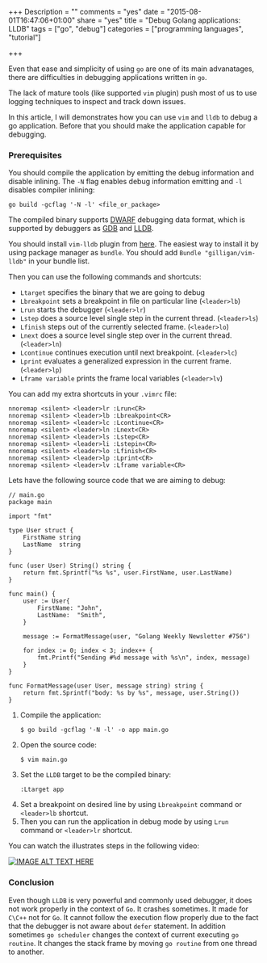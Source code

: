 +++
Description = ""
comments = "yes"
date = "2015-08-01T16:47:06+01:00"
share = "yes"
title = "Debug Golang applications: LLDB"
tags = ["go", "debug"]
categories = ["programming languages", "tutorial"]

+++

Even that ease and simplicity of using `go` are one of its main advanatages,
there are difficulties in debugging applications written in `go`.

The lack of mature tools (like supported `vim` plugin) push most of us to use
logging techniques to inspect and track down issues.

In this article, I will demonstrates how you can use `vim` and `lldb` to debug
a go application. Before that you should make the application capable for debugging.

### Prerequisites
You should compile the application by emitting the debug information and disable inlining.
The `-N` flag enables debug information emitting and `-l` disables compiler inlining:

```
go build -gcflag '-N -l' <file_or_package>
```

The compiled binary supports [DWARF](https://en.wikipedia.org/wiki/DWARF) debugging
data format, which is supported by debuggers as [GDB](https://en.wikipedia.org/wiki/GNU_Debugger) 
and [LLDB](https://goo.gl/fgiab0).

You should install `vim-lldb` plugin from [here](https://github.com/gilligan/vim-lldb).
The easiest way to install it by using package manager as `bundle`. You should
add `Bundle "gilligan/vim-lldb"` in your bundle list.


Then you can use the following commands and shortcuts:

- `Ltarget` specifies the binary that we are going to debug
- `Lbreakpoint` sets a breakpoint in file on particular line (`<leader>lb`)
- `Lrun` starts the debugger (`<leader>lr`)
- `Lstep` does a source level single step in the current thread. (`<leader>ls`)
- `Lfinish` steps out of the currently selected frame. (`<leader>lo`)
- `Lnext` does a source level single step over in the current thread. (`<leader>ln`)
- `Lcontinue` continues execution until next breakpoint. (`<leader>lc`)
- `Lprint` evaluates a generalized expression in the current frame. (`<leader>lp`)
- `Lframe variable` prints the frame local variables (`<leader>lv`)

You can add my extra shortcuts in your `.vimrc` file:

```
nnoremap <silent> <leader>lr :Lrun<CR>
nnoremap <silent> <leader>lb :Lbreakpoint<CR>
nnoremap <silent> <leader>lc :Lcontinue<CR>
nnoremap <silent> <leader>ln :Lnext<CR>
nnoremap <silent> <leader>ls :Lstep<CR>
nnoremap <silent> <leader>li :Lstepin<CR>
nnoremap <silent> <leader>lo :Lfinish<CR>
nnoremap <silent> <leader>lp :Lprint<CR>
nnoremap <silent> <leader>lv :Lframe variable<CR>
```

Lets have the following source code that we are aiming to debug:

```
// main.go
package main

import "fmt"

type User struct {
	FirstName string
	LastName  string
}

func (user User) String() string {
	return fmt.Sprintf("%s %s", user.FirstName, user.LastName)
}

func main() {
	user := User{
		FirstName: "John",
		LastName:  "Smith",
	}

	message := FormatMessage(user, "Golang Weekly Newsletter #756")

	for index := 0; index < 3; index++ {
		fmt.Printf("Sending #%d message with %s\n", index, message)
	}
}

func FormatMessage(user User, message string) string {
	return fmt.Sprintf("body: %s by %s", message, user.String())
}

```

1. Compile the application:
	```
	$ go build -gcflag '-N -l' -o app main.go
	```
2. Open the source code:
	```
	$ vim main.go
	```
3. Set the `LLDB` target to be the compiled binary:
	```
	:Ltarget app
	```
4. Set a breakpoint on desired line by using `Lbreakpoint` command or `<leader>lb`
shortcut.
5. Then you can run the application in debug mode by using `Lrun` command or `<leader>lr` shortcut.

You can watch the illustrates steps in the following video:

[![IMAGE ALT TEXT HERE](http://img.youtube.com/vi/7Sw29wGbsJY/0.jpg)](http://www.youtube.com/watch?v=7Sw29wGbsJY)

### Conclusion 

Even though `LLDB` is very powerful and commonly used debugger, it does not work properly in the context of `Go`.
It crashes sometimes. It made for `C\C++` not for `Go`.  It cannot follow the execution 
flow properly due to the fact that the debugger is not aware about `defer` statement. 
In addition sometimes `go scheduler` changes the context of current executing `go routine`. 
It changes the stack frame by moving `go routine` from one thread to another.
